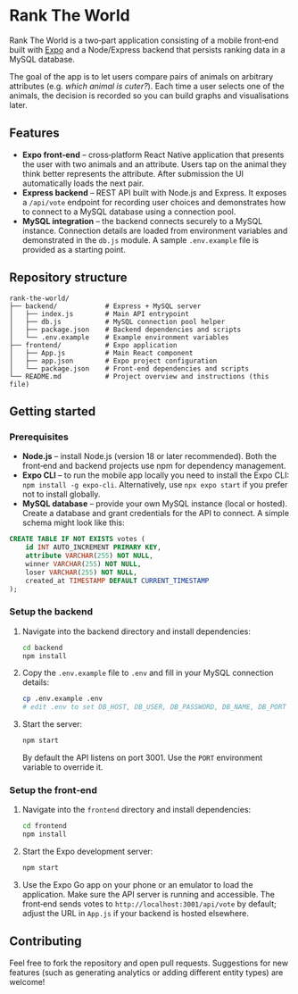 # Rank The World

Rank The World is a two‑part application consisting of a mobile front‑end built with [Expo](https://expo.dev/) and a Node/Express backend that persists ranking data in a MySQL database.

The goal of the app is to let users compare pairs of animals on arbitrary attributes (e.g. *which animal is cuter?*).  Each time a user selects one of the animals, the decision is recorded so you can build graphs and visualisations later.

## Features

* **Expo front‑end** – cross‑platform React Native application that presents the user with two animals and an attribute.  Users tap on the animal they think better represents the attribute.  After submission the UI automatically loads the next pair.
* **Express backend** – REST API built with Node.js and Express.  It exposes a `/api/vote` endpoint for recording user choices and demonstrates how to connect to a MySQL database using a connection pool.
* **MySQL integration** – the backend connects securely to a MySQL instance.  Connection details are loaded from environment variables and demonstrated in the `db.js` module.  A sample `.env.example` file is provided as a starting point.

## Repository structure

```
rank-the-world/
├── backend/            # Express + MySQL server
│   ├── index.js        # Main API entrypoint
│   ├── db.js           # MySQL connection pool helper
│   ├── package.json    # Backend dependencies and scripts
│   └── .env.example    # Example environment variables
├── frontend/           # Expo application
│   ├── App.js          # Main React component
│   ├── app.json        # Expo project configuration
│   └── package.json    # Front‑end dependencies and scripts
└── README.md           # Project overview and instructions (this file)
```

## Getting started

### Prerequisites

* **Node.js** – install Node.js (version 18 or later recommended).  Both the front‑end and backend projects use npm for dependency management.
* **Expo CLI** – to run the mobile app locally you need to install the Expo CLI: `npm install -g expo-cli`.  Alternatively, use `npx expo start` if you prefer not to install globally.
* **MySQL database** – provide your own MySQL instance (local or hosted).  Create a database and grant credentials for the API to connect.  A simple schema might look like this:

```sql
CREATE TABLE IF NOT EXISTS votes (
    id INT AUTO_INCREMENT PRIMARY KEY,
    attribute VARCHAR(255) NOT NULL,
    winner VARCHAR(255) NOT NULL,
    loser VARCHAR(255) NOT NULL,
    created_at TIMESTAMP DEFAULT CURRENT_TIMESTAMP
);
```

### Setup the backend

1. Navigate into the backend directory and install dependencies:

   ```bash
   cd backend
   npm install
   ```

2. Copy the `.env.example` file to `.env` and fill in your MySQL connection details:

   ```bash
   cp .env.example .env
   # edit .env to set DB_HOST, DB_USER, DB_PASSWORD, DB_NAME, DB_PORT
   ```

3. Start the server:

   ```bash
   npm start
   ```

   By default the API listens on port 3001.  Use the `PORT` environment variable to override it.

### Setup the front‑end

1. Navigate into the `frontend` directory and install dependencies:

   ```bash
   cd frontend
   npm install
   ```

2. Start the Expo development server:

   ```bash
   npm start
   ```

3. Use the Expo Go app on your phone or an emulator to load the application.  Make sure the API server is running and accessible.  The front‑end sends votes to `http://localhost:3001/api/vote` by default; adjust the URL in `App.js` if your backend is hosted elsewhere.

## Contributing

Feel free to fork the repository and open pull requests.  Suggestions for new features (such as generating analytics or adding different entity types) are welcome!
